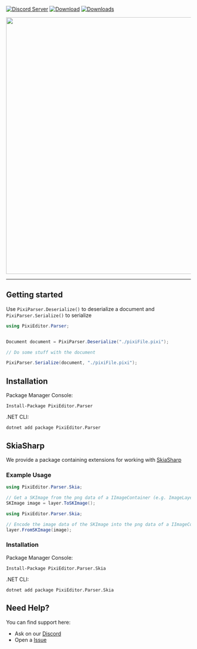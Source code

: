 [![Discord Server](https://badgen.net/badge/discord/join%20chat/7289DA?icon=discord)](https://discord.gg/psrCP35kdk)
[![Download](https://img.shields.io/badge/nuget-download-blue)](https://www.nuget.org/packages/PixiEditor.Parser/)
[![Downloads](https://img.shields.io/nuget/dt/PixiEditor.Parser)](https://www.nuget.org/packages/PixiEditor.Parser/)

<img src="https://user-images.githubusercontent.com/45312141/102829812-2e1c1c80-43e8-11eb-889c-0043e66e5fe5.png" width="700" />

---

## Getting started

Use `PixiParser.Deserialize()` to deserialize a document and `PixiParser.Serialize()` to serialize

```cs
using PixiEditor.Parser;


Document document = PixiParser.Deserialize("./pixiFile.pixi");

// Do some stuff with the document

PixiParser.Serialize(document, "./pixiFile.pixi");
```

## Installation

Package Manager Console:
```
Install-Package PixiEditor.Parser
```

.NET CLI:
```
dotnet add package PixiEditor.Parser
```

## SkiaSharp

We provide a package containing extensions for working with [SkiaSharp](https://github.com/mono/SkiaSharp)

### Example Usage

```cs
using PixiEditor.Parser.Skia;

// Get a SKImage from the png data of a IImageContainer (e.g. ImageLayer or ReferenceLayer)
SKImage image = layer.ToSKImage();
```

```cs
using PixiEditor.Parser.Skia;

// Encode the image data of the SKImage into the png data of a IImageContainer (e.g. ImageLayer or ReferenceLayer)
layer.FromSKImage(image);
```

### Installation

Package Manager Console:
```
Install-Package PixiEditor.Parser.Skia
```

.NET CLI:
```
dotnet add package PixiEditor.Parser.Skia
```

## Need Help?

You can find support here:

* Ask on our [Discord](https://discord.gg/psrCP35kdk)
* Open a [Issue](https://github.com/PixiEditor/PixiParser/issues/new)

